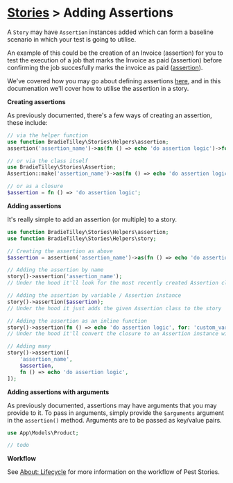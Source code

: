 # [Stories](/docs//stories/README.md) > Adding Assertions

A `Story` may have `Assertion` instances added which can form a baseline scenario in which your test is going to utilise.

An example of this could be the creation of an Invoice (assertion) for you to test the execution of a job that marks the Invoice as paid (assertion) before confirming the job succesfully marks the invoice as paid ([assertion](/docs/stories/about-assertions.md)).

We've covered how you may go about defining assertions [here](/docs/assertions/README.md), and in this documenation we'll cover how to utilise the assertion in a story.

**Creating assertions**

As previously documented, there's a few ways of creating an assertion, these include:

```php
// via the helper function
use function BradieTilley\Stories\Helpers\assertion;
assertion('assertion_name')->as(fn () => echo 'do assertion logic')->for('custom_variable');

// or via the class itself
use BradieTilley\Stories\Assertion;
Assertion::make('assertion_name')->as(fn () => echo 'do assertion logic')->for('custom_variable');

// or as a closure
$assertion = fn () => 'do assertion logic';
```

**Adding assertions**

It's really simple to add an assertion (or multiple) to a story.

```php
use function BradieTilley\Stories\Helpers\assertion;
use function BradieTilley\Stories\Helpers\story;

// Creating the assertion as above
$assertion = assertion('assertion_name')->as(fn () => echo 'do assertion logic')->for('custom_variable');

// Adding the assertion by name
story()->assertion('assertion_name');
// Under the hood it'll look for the most recently created Assertion class with the name 'assertion_name'

// Adding the assertion by variable / Assertion instance
story()->assertion($assertion);
// Under the hood it just adds the given Assertion class to the story

// Adding the assertion as an inline function
story()->assertion(fn () => echo 'do assertion logic', for: 'custom_variable');
// Under the hood it'll convert the closure to an Assertion instance with a randomised name

// Adding many
story()->assertion([
    'assertion_name',
    $assertion,
    fn () => echo 'do assertion logic',
]);
```

**Adding assertions with arguments**

As previously documented, assertions may have arguments that you may provide to it. To pass in arguments,
simply provide the `$arguments` argument in the `assertion()` method. Arguments are to be passed as key/value pairs.

```php
use App\Models\Product;

// todo
```

**Workflow**

See [About: Lifecycle](/docs/about-lifecycle.md) for more information on the workflow of Pest Stories.